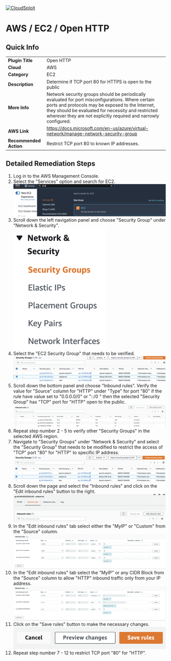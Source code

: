 [![CloudSploit](https://cloudsploit.com/img/logo-new-big-text-100.png "CloudSploit")](https://cloudsploit.com)

# AWS / EC2 / Open HTTP

## Quick Info

| | |
|-|-|
| **Plugin Title** | Open HTTP |
| **Cloud** | AWS |
| **Category** | EC2 |
| **Description** | Determine if TCP port 80 for HTTPS is open to the public |
| **More Info** | Network security groups should be periodically evaluated for port misconfigurations. Where certain ports and protocols may be exposed to the Internet, they should be evaluated for necessity and restricted wherever they are not explicitly required and narrowly configured. |
| **AWS Link** | https://docs.microsoft.com/en-us/azure/virtual-network/manage-network-security-group |
| **Recommended Action** | Restrict TCP port 80 to known IP addresses. |

## Detailed Remediation Steps
1. Log in to the AWS Management Console.
2. Select the "Services" option and search for EC2. </br> <img src="/resources/aws/ec2/open-http/step2.png"/>
3. Scroll down the left navigation panel and choose "Security Group" under "Network & Security".</br> <img src="/resources/aws/ec2/open-http/step3.png"/>
4. Select the "EC2 Security Group" that needs to be verified. </br> <img src="/resources/aws/ec2/open-http/step4.png"/>
5. Scroll down the bottom panel and choose "Inbound rules". Verify the value for "Source" column for "HTTP" under "Type" for port "80" if the rule have value set to "0.0.0.0/0" or "::/0 " then the selected "Security Group" has "TCP" port for "HTTP" open to the public.</br> <img src="/resources/aws/ec2/open-http/step5.png"/>
6. Repeat step number 2 - 5 to verify other "Security Groups" in the selected AWS region.</br> 
7. Navigate to "Security Groups" under "Network & Security" and select the "Security Group" that needs to be modified to restrict the access of "TCP" port "80" for "HTTP"  to specific IP address. </br> <img src="/resources/aws/ec2/open-http/step7.png"/>
8. Scroll down the page and select the "Inbound rules" and click on the "Edit inbound rules" button to the right. </br> <img src="/resources/aws/ec2/open-http/step8.png"/>
9. In the "Edit inbound rules" tab select either the "MyIP" or "Custom" from the "Source" column.</br> <img src="/resources/aws/ec2/open-http/step9.png"/>
10. In the "Edit inbound rules" tab select the "MyIP" or any CIDR Block from the "Source" column to allow "HTTP" inbound traffic only from your IP address.</br>  <img src="/resources/aws/ec2/open-http/step10.png"/>
11. Click on the "Save rules" button to make the necessary changes. </br>  <img src="/resources/aws/ec2/open-http/step11.png"/>
12. Repeat step number 7 - 12 to restrict TCP port "80" for "HTTP".</br>

